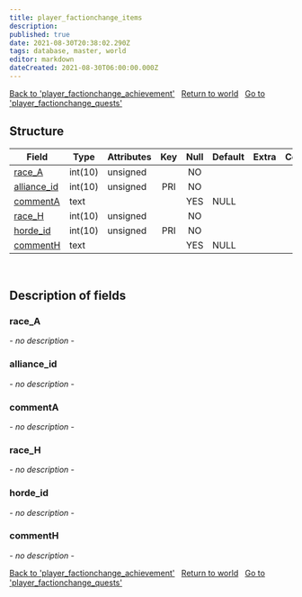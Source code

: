 ```yaml
---
title: player_factionchange_items
description: 
published: true
date: 2021-08-30T20:38:02.290Z
tags: database, master, world
editor: markdown
dateCreated: 2021-08-30T06:00:00.000Z
---
```


<a href="https://trinitycore.info/en/database/master/world/player_factionchange_achievement" class="mt-5 v-btn v-btn--depressed v-btn--flat v-btn--outlined theme--light v-size--default darkblue--text text--lighten-3"><span class="v-btn__content"><i aria-hidden="true" class="v-icon notranslate v-icon--left mdi mdi-arrow-left theme--light"></i><span>Back to 'player_factionchange_achievement'</span></span></a>&nbsp;&nbsp;&nbsp;<a href="https://trinitycore.info/en/database/master/world/home" class="mt-5 v-btn v-btn--depressed v-btn--flat v-btn--outlined theme--light v-size--default darkblue--text text--lighten-3"><span class="v-btn__content"><i aria-hidden="true" class="v-icon notranslate v-icon--left mdi mdi-home-outline theme--light"></i><span>Return to world</span></span></a>&nbsp;&nbsp;&nbsp;<a href="https://trinitycore.info/en/database/master/world/player_factionchange_quests" class="mt-5 v-btn v-btn--depressed v-btn--flat v-btn--outlined theme--light v-size--default darkblue--text text--lighten-3"><span class="v-btn__content"><span>Go to 'player_factionchange_quests'</span><i aria-hidden="true" class="v-icon notranslate v-icon--right mdi mdi-arrow-right theme--light"></i></span></a>

## Structure

| Field | Type | Attributes | Key | Null | Default | Extra | Comment |
| --- | --- | --- | :---: | :---: | --- | --- | --- |
| [race_A](#race_a) | int(10) | unsigned |  | NO |  |  |  |
| [alliance_id](#alliance_id) | int(10) | unsigned | PRI | NO |  |  |  |
| [commentA](#commenta) | text |  |  | YES | NULL |  |  |
| [race_H](#race_h) | int(10) | unsigned |  | NO |  |  |  |
| [horde_id](#horde_id) | int(10) | unsigned | PRI | NO |  |  |  |
| [commentH](#commenth) | text |  |  | YES | NULL |  |  |
&nbsp;
## Description of fields

### race_A
*- no description -*
&nbsp;

### alliance_id
*- no description -*
&nbsp;

### commentA
*- no description -*
&nbsp;

### race_H
*- no description -*
&nbsp;

### horde_id
*- no description -*
&nbsp;

### commentH
*- no description -*
&nbsp;

<a href="https://trinitycore.info/en/database/master/world/player_factionchange_achievement" class="mt-5 v-btn v-btn--depressed v-btn--flat v-btn--outlined theme--light v-size--default darkblue--text text--lighten-3"><span class="v-btn__content"><i aria-hidden="true" class="v-icon notranslate v-icon--left mdi mdi-arrow-left theme--light"></i><span>Back to 'player_factionchange_achievement'</span></span></a>&nbsp;&nbsp;&nbsp;<a href="https://trinitycore.info/en/database/master/world/home" class="mt-5 v-btn v-btn--depressed v-btn--flat v-btn--outlined theme--light v-size--default darkblue--text text--lighten-3"><span class="v-btn__content"><i aria-hidden="true" class="v-icon notranslate v-icon--left mdi mdi-home-outline theme--light"></i><span>Return to world</span></span></a>&nbsp;&nbsp;&nbsp;<a href="https://trinitycore.info/en/database/master/world/player_factionchange_quests" class="mt-5 v-btn v-btn--depressed v-btn--flat v-btn--outlined theme--light v-size--default darkblue--text text--lighten-3"><span class="v-btn__content"><span>Go to 'player_factionchange_quests'</span><i aria-hidden="true" class="v-icon notranslate v-icon--right mdi mdi-arrow-right theme--light"></i></span></a>

